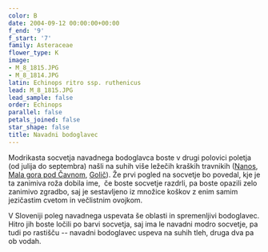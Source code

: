 ```yaml
---
color: B
date: 2004-09-12 00:00:00+00:00
f_end: '9'
f_start: '7'
family: Asteraceae
flower_type: K
image:
- M_8_1815.JPG
- M_8_1814.JPG
latin: Echinops ritro ssp. ruthenicus
lead: M_8_1815.JPG
lead_sample: false
order: Echinops
parallel: false
petals_joined: false
star_shape: false
title: Navadni bodoglavec
---
```

Modrikasta socvetja navadnega bodoglavca boste v drugi polovici poletja (od julija do septembra) našli na suhih više ležečih kraških travnikih ([Nanos](../../Izleti), [Mala gora pod Čavnom](../../Izleti/Caven), [Golič](../../Izleti)). Že prvi pogled na socvetje bo povedal, kje je ta zanimiva roža dobila ime,  če boste socvetje razdrli, pa boste opazili zelo zanimivo zgradbo, saj je sestavljeno iz množice koškov z enim samim jezičastim cvetom in večlistnim ovojkom.

V Sloveniji poleg navadnega uspevata še oblasti in spremenljivi bodoglavec. Hitro jih boste ločili po barvi socvetja, saj ima le navadni modro socvetje, pa tudi po rastišču -- navadni bodoglavec uspeva na suhih tleh, druga dva pa ob vodah.
